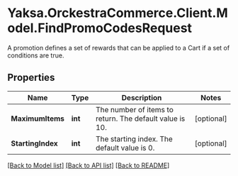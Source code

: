 # Yaksa.OrckestraCommerce.Client.Model.FindPromoCodesRequest
A promotion defines a set of rewards that can be applied to a Cart if a set of conditions are true.

## Properties

Name | Type | Description | Notes
------------ | ------------- | ------------- | -------------
**MaximumItems** | **int** | The number of items to return. The default value is 10. | [optional] 
**StartingIndex** | **int** | The starting index. The default value is 0. | [optional] 

[[Back to Model list]](../README.md#documentation-for-models) [[Back to API list]](../README.md#documentation-for-api-endpoints) [[Back to README]](../README.md)

